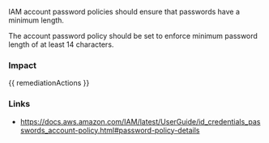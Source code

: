 
IAM account password policies should ensure that passwords have a minimum length.

The account password policy should be set to enforce minimum password length of at least 14 characters.


### Impact
<!-- Add Impact here -->

<!-- DO NOT CHANGE -->
{{ remediationActions }}

### Links
- https://docs.aws.amazon.com/IAM/latest/UserGuide/id_credentials_passwords_account-policy.html#password-policy-details



